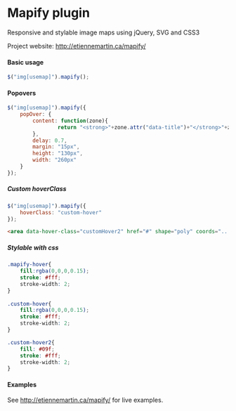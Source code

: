 # Mapify plugin

Responsive and stylable image maps using jQuery, SVG and CSS3

Project website: http://etiennemartin.ca/mapify/
 
#### Basic usage

```javascript
$("img[usemap]").mapify();
```

#### Popovers

```javascript
$("img[usemap]").mapify({
	popOver: {
  		content: function(zone){ 
  				return "<strong>"+zone.attr("data-title")+"</strong>"+zone.attr("data-nbmembre")+" Members";
  		},
  		delay: 0.7,
  		margin: "15px",
  		height: "130px",
  		width: "260px"
  	}
});
```    

##### Custom hoverClass

```javascript
$("img[usemap]").mapify({
	hoverClass: "custom-hover"
});  
```  
```html
<area data-hover-class="customHover2" href="#" shape="poly" coords="..." />
``` 
    
##### Stylable with css

```css
.mapify-hover{
	fill:rgba(0,0,0,0.15);
	stroke: #fff;
	stroke-width: 2;
}
	
.custom-hover{
	fill:rgba(0,0,0,0.15);
	stroke: #fff;
	stroke-width: 2;
}

.custom-hover2{
	fill: #09f;
	stroke: #fff;
	stroke-width: 2;
}
```

#### Examples

See http://etiennemartin.ca/mapify/ for live examples.

